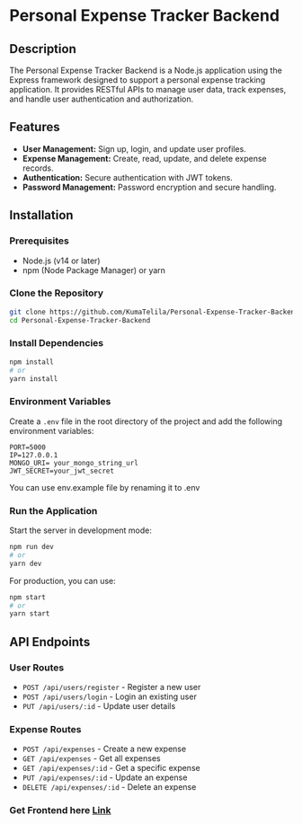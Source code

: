 # Personal Expense Tracker Backend

## Description

The Personal Expense Tracker Backend is a Node.js application using the Express framework designed to support a personal expense tracking application. It provides RESTful APIs to manage user data, track expenses, and handle user authentication and authorization.

## Features

- **User Management:** Sign up, login, and update user profiles.
- **Expense Management:** Create, read, update, and delete expense records.
- **Authentication:** Secure authentication with JWT tokens.
- **Password Management:** Password encryption and secure handling.

## Installation

### Prerequisites

- Node.js (v14 or later)
- npm (Node Package Manager) or yarn

### Clone the Repository

```bash
git clone https://github.com/KumaTelila/Personal-Expense-Tracker-Backend.git
cd Personal-Expense-Tracker-Backend
```

### Install Dependencies

```bash
npm install
# or
yarn install
```

### Environment Variables

Create a `.env` file in the root directory of the project and add the following environment variables:

```
PORT=5000
IP=127.0.0.1
MONGO_URI= your_mongo_string_url
JWT_SECRET=your_jwt_secret
```
You can use env.example file by renaming it to .env

### Run the Application

Start the server in development mode:

```bash
npm run dev
# or
yarn dev
```

For production, you can use:

```bash
npm start
# or
yarn start
```

## API Endpoints

### User Routes

- `POST /api/users/register` - Register a new user
- `POST /api/users/login` - Login an existing user
- `PUT /api/users/:id` - Update user details

### Expense Routes

- `POST /api/expenses` - Create a new expense
- `GET /api/expenses` - Get all expenses
- `GET /api/expenses/:id` - Get a specific expense
- `PUT /api/expenses/:id` - Update an expense
- `DELETE /api/expenses/:id` - Delete an expense

### Get Frontend here [Link](https://github.com/KumaTelila/pet-frontend-mui.git)

